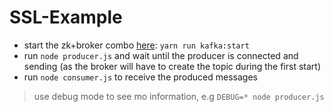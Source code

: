 # SSL-Example

- start the zk+broker combo [here](../kafka-setup): `yarn run kafka:start`
- run `node producer.js` and wait until the producer is connected and sending (as the broker will have to create the topic during the first start)
- run `node consumer.js` to receive the produced messages

> use debug mode to see mo information, e.g `DEBUG=* node producer.js`
